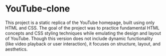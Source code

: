 # YouTube-clone

This project is a static replica of the YouTube homepage, built using only HTML and CSS. The goal of the project was to practice fundamental HTML concepts and CSS styling techniques while emulating the design and layout of YouTube. Though this version does not include dynamic functionality (like video playback or user interaction), it focuses on structure, layout, and aesthetics.
